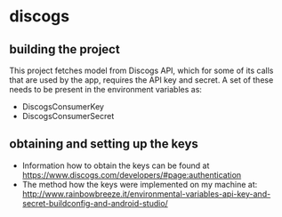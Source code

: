 # discogs

## building the project
This project fetches model from Discogs API, which for some of its calls that are used by the app, requires the API key and secret. A set of these needs to be present in the environment variables as:
- DiscogsConsumerKey
- DiscogsConsumerSecret

## obtaining and setting up the keys
- Information how to obtain the keys can be found at https://www.discogs.com/developers/#page:authentication
- The method how the keys were implemented on my machine at: http://www.rainbowbreeze.it/environmental-variables-api-key-and-secret-buildconfig-and-android-studio/
